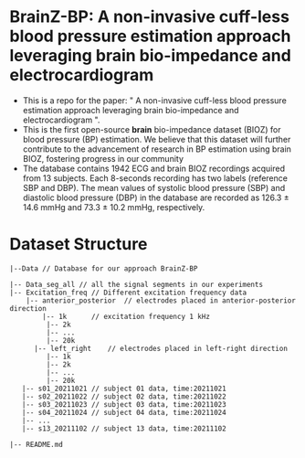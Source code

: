 # BrainZ-BP: A non-invasive cuff-less blood pressure estimation approach leveraging brain bio-impedance and electrocardiogram
- This is a repo for the paper: " A non-invasive cuff-less blood pressure estimation approach leveraging brain bio-impedance and electrocardiogram ".
- This is the first open-source **brain** bio-impedance dataset (BIOZ) for blood pressure (BP) estimation. We believe that this dataset will further contribute to the advancement of research in BP estimation using brain BIOZ, fostering progress in our community
- The database contains 1942 ECG and brain BIOZ recordings acquired from 13 subjects. Each 8-seconds recording has two labels (reference SBP and DBP). The mean values of systolic blood pressure (SBP) and diastolic blood pressure (DBP) in the database are recorded as 126.3 $\pm$ 14.6 mmHg and 73.3 $\pm$ 10.2 mmHg, respectively.

# Dataset Structure
```
|--Data // Database for our approach BrainZ-BP  
  
|-- Data_seg_all // all the signal segments in our experiments  
|-- Excitation_freq // Different excitation frequency data  
    |-- anterior_posterior	// electrodes placed in anterior-posterior direction  
        |-- 1k      // excitation frequency 1 kHz  
         |-- 2k  
         |-- ...  
         |-- 20k  
      |-- left_right	// electrodes placed in left-right direction  
         |-- 1k  
         |-- 2k  
         |-- ...  
         |-- 20k  
   |-- s01_20211021 // subject 01 data, time:20211021  
   |-- s02_20211022 // subject 02 data, time:20211022   
   |-- s03_20211023 // subject 03 data, time:20211023  
   |-- s04_20211024 // subject 04 data, time:20211024   
   |-- ...  
   |-- s13_20211102 // subject 13 data, time:20211102   
  
|-- README.md  

